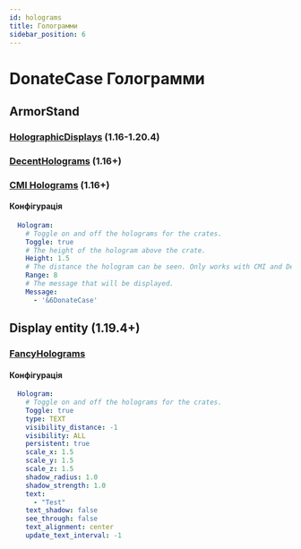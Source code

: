 ```yaml
---
id: holograms
title: Голограмми
sidebar_position: 6
---
```


# DonateCase Голограмми

## ArmorStand
### [HolographicDisplays](https://dev.bukkit.org/projects/holographic-displays) (1.16-1.20.4)
### [DecentHolograms](https://www.spigotmc.org/resources/decentholograms-1-8-1-21-1-papi-support-no-dependencies.96927/) (1.16+)
### [CMI Holograms](https://www.zrips.net/cmi/holograms/) (1.16+)
#### Конфігурація
```yaml
  Hologram:
    # Toggle on and off the holograms for the crates.
    Toggle: true
    # The height of the hologram above the crate.
    Height: 1.5
    # The distance the hologram can be seen. Only works with CMI and DecentHolograms
    Range: 8
    # The message that will be displayed.
    Message:
      - '&6DonateCase'
```
## Display entity (1.19.4+)
### [FancyHolograms](https://hangar.papermc.io/Oliver/FancyHolograms)
#### Конфігурація
```yaml
  Hologram:
    # Toggle on and off the holograms for the crates.
    Toggle: true
    type: TEXT
    visibility_distance: -1
    visibility: ALL
    persistent: true
    scale_x: 1.5
    scale_y: 1.5
    scale_z: 1.5
    shadow_radius: 1.0
    shadow_strength: 1.0
    text:
      - "Test"
    text_shadow: false
    see_through: false
    text_alignment: center
    update_text_interval: -1
```